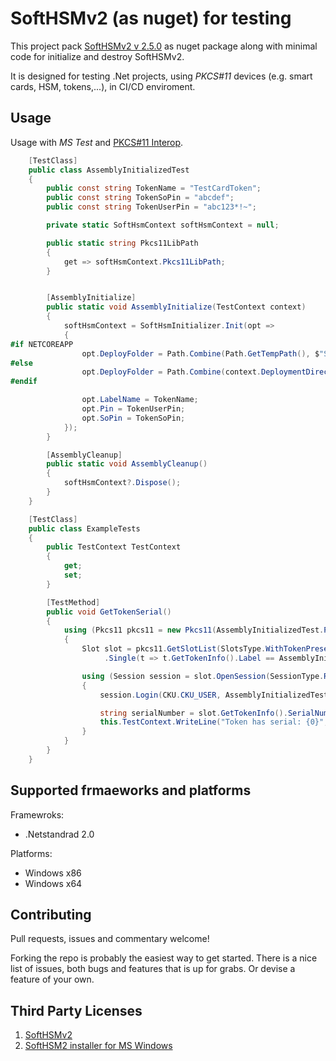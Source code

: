 # SoftHSMv2 (as nuget) for testing
This project pack [SoftHSMv2 v 2.5.0](https://github.com/opendnssec/SoftHSMv2) as nuget package along with minimal code for initialize and destroy SoftHSMv2.

It is designed for testing .Net projects, using _PKCS#11_ devices (e.g. smart cards, HSM, tokens,...),
in CI/CD enviroment.

## Usage
Usage with _MS Test_ and [PKCS#11 Interop](https://github.com/Pkcs11Interop/Pkcs11Interop).
```cs
    [TestClass]
    public class AssemblyInitializedTest
    {
        public const string TokenName = "TestCardToken";
        public const string TokenSoPin = "abcdef";
        public const string TokenUserPin = "abc123*!~";

        private static SoftHsmContext softHsmContext = null;

        public static string Pkcs11LibPath
        {
            get => softHsmContext.Pkcs11LibPath;
        }


        [AssemblyInitialize]
        public static void AssemblyInitialize(TestContext context)
        {
            softHsmContext = SoftHsmInitializer.Init(opt =>
            {
#if NETCOREAPP
                opt.DeployFolder = Path.Combine(Path.GetTempPath(), $"SoftHSMv2-{Guid.NewGuid():D}");
#else
                opt.DeployFolder = Path.Combine(context.DeploymentDirectory, "SoftHSMv2");
#endif

                opt.LabelName = TokenName;
                opt.Pin = TokenUserPin;
                opt.SoPin = TokenSoPin;
            });
        }

        [AssemblyCleanup]
        public static void AssemblyCleanup()
        {
            softHsmContext?.Dispose();
        }
    }

    [TestClass]
    public class ExampleTests
    {
        public TestContext TestContext
        {
            get;
            set;
        }

        [TestMethod]
        public void GetTokenSerial()
        {
            using (Pkcs11 pkcs11 = new Pkcs11(AssemblyInitializedTest.Pkcs11LibPath, AppType.MultiThreaded))
            {
                Slot slot = pkcs11.GetSlotList(SlotsType.WithTokenPresent)
                     .Single(t => t.GetTokenInfo().Label == AssemblyInitializedTest.TokenName);

                using (Session session = slot.OpenSession(SessionType.ReadOnly))
                {
                    session.Login(CKU.CKU_USER, AssemblyInitializedTest.TokenUserPin);

                    string serialNumber = slot.GetTokenInfo().SerialNumber;
                    this.TestContext.WriteLine("Token has serial: {0}", serialNumber);
                }
            }
        }
    }
```
## Supported frmaeworks and platforms
Framewroks:
* .Netstandrad 2.0

Platforms:
* Windows x86
* Windows x64

## Contributing
Pull requests, issues and commentary welcome!

Forking the repo is probably the easiest way to get started. There is a nice list of issues, both bugs and features that is up for grabs. Or devise a feature of your own.

## Third Party Licenses
1. [SoftHSMv2](https://raw.githubusercontent.com/opendnssec/SoftHSMv2/develop/LICENSE)
1. [SoftHSM2 installer for MS Windows](https://github.com/disig/SoftHSM2-for-Windows/blob/master/LICENSE)
